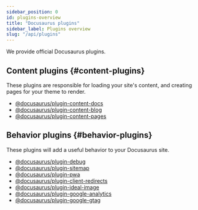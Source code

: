 ```yaml
---
sidebar_position: 0
id: plugins-overview
title: "Docusaurus plugins"
sidebar_label: Plugins overview
slug: "/api/plugins"
---
```


We provide official Docusaurus plugins.

## Content plugins {#content-plugins}

These plugins are responsible for loading your site's content, and creating pages for your theme to render.

- [@docusaurus/plugin-content-docs](./plugin-content-docs.md)
- [@docusaurus/plugin-content-blog](./plugin-content-blog.md)
- [@docusaurus/plugin-content-pages](./plugin-content-pages.md)

## Behavior plugins {#behavior-plugins}

These plugins will add a useful behavior to your Docusaurus site.

- [@docusaurus/plugin-debug](./plugin-debug.md)
- [@docusaurus/plugin-sitemap](./plugin-sitemap.md)
- [@docusaurus/plugin-pwa](./plugin-pwa.md)
- [@docusaurus/plugin-client-redirects](./plugin-client-redirects.md)
- [@docusaurus/plugin-ideal-image](./plugin-ideal-image.md)
- [@docusaurus/plugin-google-analytics](./plugin-google-analytics.md)
- [@docusaurus/plugin-google-gtag](./plugin-google-gtag.md)
